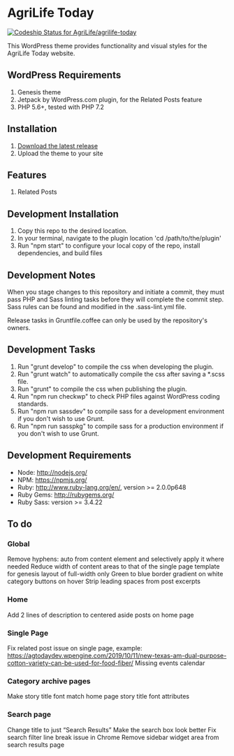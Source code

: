 # AgriLife Today
[![Codeship Status for AgriLife/agrilife-today](https://app.codeship.com/projects/e79b2410-2ee2-0137-03f5-66eddf10bdad/status?branch=master)](https://app.codeship.com/projects/331732)

This WordPress theme provides functionality and visual styles for the AgriLife Today website.

## WordPress Requirements

1. Genesis theme
2. Jetpack by WordPress.com plugin, for the Related Posts feature
3. PHP 5.6+, tested with PHP 7.2

## Installation

1. [Download the latest release](https://github.com/agrilife/agrilife-today/releases/latest)
2. Upload the theme to your site

## Features
1. Related Posts

## Development Installation

1. Copy this repo to the desired location.
2. In your terminal, navigate to the plugin location 'cd /path/to/the/plugin'
3. Run "npm start" to configure your local copy of the repo, install dependencies, and build files

## Development Notes

When you stage changes to this repository and initiate a commit, they must pass PHP and Sass linting tasks before they will complete the commit step. Sass rules can be found and modified in the .sass-lint.yml file.

Release tasks in Gruntfile.coffee can only be used by the repository's owners.

## Development Tasks

1. Run "grunt develop" to compile the css when developing the plugin.
2. Run "grunt watch" to automatically compile the css after saving a *.scss file.
3. Run "grunt" to compile the css when publishing the plugin.
4. Run "npm run checkwp" to check PHP files against WordPress coding standards.
5. Run "npm run sassdev" to compile sass for a development environment if you don't wish to use Grunt.
6. Run "npm run sasspkg" to compile sass for a production environment if you don't wish to use Grunt.

## Development Requirements

* Node: http://nodejs.org/
* NPM: https://npmjs.org/
* Ruby: http://www.ruby-lang.org/en/, version >= 2.0.0p648
* Ruby Gems: http://rubygems.org/
* Ruby Sass: version >= 3.4.22

## To do
### Global
Remove hyphens: auto from content element and selectively apply it where needed
Reduce width of content areas to that of the single page template for genesis layout of full-width only
Green to blue border gradient on white category buttons on hover
Strip leading spaces from post excerpts

### Home
Add 2 lines of description to centered aside posts on home page

### Single Page
Fix related post issue on single page, example: https://agtodaydev.wpengine.com/2019/10/11/new-texas-am-dual-purpose-cotton-variety-can-be-used-for-food-fiber/
Missing events calendar

### Category archive pages
Make story title font match home page story title font attributes

### Search page
Change title to just “Search Results”
Make the search box look better
Fix search filter line break issue in Chrome
Remove sidebar widget area from search results page
